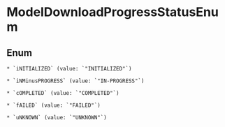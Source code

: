
# ModelDownloadProgressStatusEnum

## Enum


    * `iNITIALIZED` (value: `"INITIALIZED"`)

    * `iNMinusPROGRESS` (value: `"IN-PROGRESS"`)

    * `cOMPLETED` (value: `"COMPLETED"`)

    * `fAILED` (value: `"FAILED"`)

    * `uNKNOWN` (value: `"UNKNOWN"`)



